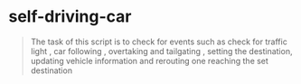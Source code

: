 # self-driving-car

> The task of this script is to check for events such as check for traffic light , car following , overtaking and tailgating , setting the destination, updating vehicle information and rerouting one reaching the set destination
